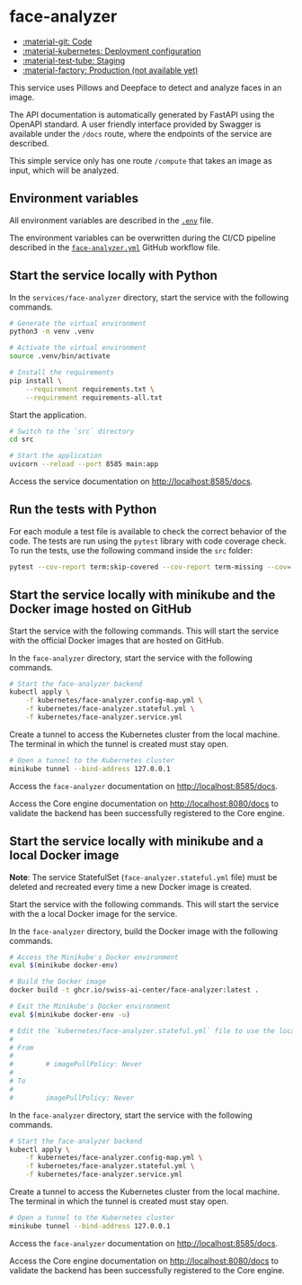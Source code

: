 # face-analyzer

- [:material-git: Code](https://github.com/swiss-ai-center/face-analyzer-service)
- [:material-kubernetes: Deployment configuration](https://github.com/swiss-ai-center/face-analyzer-service/tree/main/model-serving/kubernetes)
- [:material-test-tube: Staging](https://face-analyzer-swiss-ai-center.kube.isc.heia-fr.ch/docs)
- [:material-factory: Production (not available yet)](https://face-analyzer.swiss-ai-center.ch/docs)

This service uses Pillows and Deepface to detect and analyze faces in an image.

The API documentation is automatically generated by FastAPI using the OpenAPI
standard. A user friendly interface provided by Swagger is available under the
`/docs` route, where the endpoints of the service are described.

This simple service only has one route `/compute` that takes an image as input,
which will be analyzed.

## Environment variables

All environment variables are described in the
[`.env`](https://github.com/swiss-ai-center/core-engine/blob/main/services/face-analyzer/.env)
file.

The environment variables can be overwritten during the CI/CD pipeline described
in the
[`face-analyzer.yml`](https://github.com/swiss-ai-center/core-engine/blob/main/.github/workflows/face-analyzer.yml)
GitHub workflow file.

## Start the service locally with Python

In the `services/face-analyzer` directory, start the service with the following
commands.

```sh
# Generate the virtual environment
python3 -m venv .venv

# Activate the virtual environment
source .venv/bin/activate

# Install the requirements
pip install \
    --requirement requirements.txt \
    --requirement requirements-all.txt
```

Start the application.

```sh
# Switch to the `src` directory
cd src

# Start the application
uvicorn --reload --port 8585 main:app
```

Access the service documentation on <http://localhost:8585/docs>.

## Run the tests with Python

For each module a test file is available to check the correct behavior of the
code. The tests are run using the `pytest` library with code coverage check. To
run the tests, use the following command inside the `src` folder:

```sh
pytest --cov-report term:skip-covered --cov-report term-missing --cov=. -s --cov-config=.coveragerc
```

## Start the service locally with minikube and the Docker image hosted on GitHub

Start the service with the following commands. This will start the service with
the official Docker images that are hosted on GitHub.

In the `face-analyzer` directory, start the service with the following commands.

```sh
# Start the face-analyzer backend
kubectl apply \
    -f kubernetes/face-analyzer.config-map.yml \
    -f kubernetes/face-analyzer.stateful.yml \
    -f kubernetes/face-analyzer.service.yml
```

Create a tunnel to access the Kubernetes cluster from the local machine. The
terminal in which the tunnel is created must stay open.

```sh
# Open a tunnel to the Kubernetes cluster
minikube tunnel --bind-address 127.0.0.1
```

Access the `face-analyzer` documentation on <http://localhost:8585/docs>.

Access the Core engine documentation on <http://localhost:8080/docs> to validate
the backend has been successfully registered to the Core engine.

## Start the service locally with minikube and a local Docker image

**Note**: The service StatefulSet (`face-analyzer.stateful.yml` file) must be
deleted and recreated every time a new Docker image is created.

Start the service with the following commands. This will start the service with
the a local Docker image for the service.

In the `face-analyzer` directory, build the Docker image with the following
commands.

```sh
# Access the Minikube's Docker environment
eval $(minikube docker-env)

# Build the Docker image
docker build -t ghcr.io/swiss-ai-center/face-analyzer:latest .

# Exit the Minikube's Docker environment
eval $(minikube docker-env -u)

# Edit the `kubernetes/face-analyzer.stateful.yml` file to use the local image by uncommented the line `imagePullPolicy`
#
# From
#
#        # imagePullPolicy: Never
#
# To
#
#        imagePullPolicy: Never
```

In the `face-analyzer` directory, start the service with the following commands.

```sh
# Start the face-analyzer backend
kubectl apply \
    -f kubernetes/face-analyzer.config-map.yml \
    -f kubernetes/face-analyzer.stateful.yml \
    -f kubernetes/face-analyzer.service.yml
```

Create a tunnel to access the Kubernetes cluster from the local machine. The
terminal in which the tunnel is created must stay open.

```sh
# Open a tunnel to the Kubernetes cluster
minikube tunnel --bind-address 127.0.0.1
```

Access the `face-analyzer` documentation on <http://localhost:8585/docs>.

Access the Core engine documentation on <http://localhost:8080/docs> to validate
the backend has been successfully registered to the Core engine.
